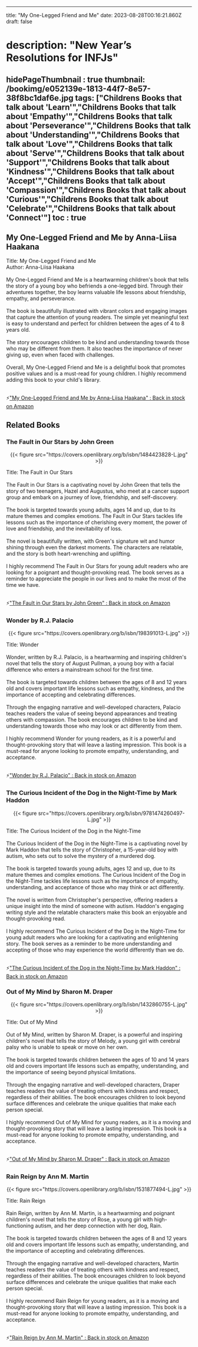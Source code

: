
---
title: "My One-Legged Friend and Me"
date: 2023-08-28T00:16:21.860Z
draft: false
# description: "New Year’s Resolutions for INFJs"
hidePageThumbnail : true
thumbnail: /bookimg/e052139e-1813-44f7-8e57-38f8bc1daf6e.jpg
tags: ["Childrens Books that talk about 'Learn'","Childrens Books that talk about 'Empathy'","Childrens Books that talk about 'Perseverance'","Childrens Books that talk about 'Understanding'","Childrens Books that talk about 'Love'","Childrens Books that talk about 'Serve'","Childrens Books that talk about 'Support'","Childrens Books that talk about 'Kindness'","Childrens Books that talk about 'Accept'","Childrens Books that talk about 'Compassion'","Childrens Books that talk about 'Curious'","Childrens Books that talk about 'Celebrate'","Childrens Books that talk about 'Connect'"]
toc : true
---
## My One-Legged Friend and Me by Anna-Liisa Haakana

Title: My One-Legged Friend and Me</br>
Author: Anna-Liisa Haakana</br></br>
My One-Legged Friend and Me is a heartwarming children's book that tells the story of a young boy who befriends a one-legged bird. Through their adventures together, the boy learns valuable life lessons about friendship, empathy, and perseverance.</br></br>
The book is beautifully illustrated with vibrant colors and engaging images that capture the attention of young readers. The simple yet meaningful text is easy to understand and perfect for children between the ages of 4 to 8 years old.</br></br>
The story encourages children to be kind and understanding towards those who may be different from them. It also teaches the importance of never giving up, even when faced with challenges.</br></br>
Overall, My One-Legged Friend and Me is a delightful book that promotes positive values and is a must-read for young children. I highly recommend adding this book to your child's library.</br></br>

<p>⚡<a id="aflink" href="https://www.amazon.com/gp/search?ie=UTF8&tag=klayu00-20&linkCode=ur2&linkId=6639bed89a8ad8dd2705e40644eb43d3&camp=1789&creative=9325&index=books&keywords=My One-Legged Friend and Me by Anna-Liisa Haakana" class="one" target="_blank" title='"My One-Legged Friend and Me by Anna-Liisa Haakana" : Back in stock on Amazon'>"My One-Legged Friend and Me by Anna-Liisa Haakana" : Back in stock on Amazon</a></p>

## Related Books
### The Fault in Our Stars by John Green
<center>
{{< figure src="https://covers.openlibrary.org/b/isbn/1484423828-L.jpg" >}}
</center>

Title: The Fault in Our Stars</br></br>
The Fault in Our Stars is a captivating novel by John Green that tells the story of two teenagers, Hazel and Augustus, who meet at a cancer support group and embark on a journey of love, friendship, and self-discovery.</br></br>
The book is targeted towards young adults, ages 14 and up, due to its mature themes and complex emotions. The Fault in Our Stars tackles life lessons such as the importance of cherishing every moment, the power of love and friendship, and the inevitability of loss.</br></br>
The novel is beautifully written, with Green's signature wit and humor shining through even the darkest moments. The characters are relatable, and the story is both heart-wrenching and uplifting.</br></br>
I highly recommend The Fault in Our Stars for young adult readers who are looking for a poignant and thought-provoking read. The book serves as a reminder to appreciate the people in our lives and to make the most of the time we have.</br></br>

<p>⚡<a id="aflink" href="https://www.amazon.com/gp/search?ie=UTF8&tag=klayu00-20&linkCode=ur2&linkId=6639bed89a8ad8dd2705e40644eb43d3&camp=1789&creative=9325&index=books&keywords=The Fault in Our Stars by John Green" class="one" target="_blank" title='"The Fault in Our Stars by John Green" : Back in stock on Amazon'>"The Fault in Our Stars by John Green" : Back in stock on Amazon</a></p>

### Wonder by R.J. Palacio
<center>
{{< figure src="https://covers.openlibrary.org/b/isbn/198391013-L.jpg" >}}
</center>

Title: Wonder</br></br>
Wonder, written by R.J. Palacio, is a heartwarming and inspiring children's novel that tells the story of August Pullman, a young boy with a facial difference who enters a mainstream school for the first time.</br></br>
The book is targeted towards children between the ages of 8 and 12 years old and covers important life lessons such as empathy, kindness, and the importance of accepting and celebrating differences.</br></br>
Through the engaging narrative and well-developed characters, Palacio teaches readers the value of seeing beyond appearances and treating others with compassion. The book encourages children to be kind and understanding towards those who may look or act differently from them.</br></br>
I highly recommend Wonder for young readers, as it is a powerful and thought-provoking story that will leave a lasting impression. This book is a must-read for anyone looking to promote empathy, understanding, and acceptance.</br></br>

<p>⚡<a id="aflink" href="https://www.amazon.com/gp/search?ie=UTF8&tag=klayu00-20&linkCode=ur2&linkId=6639bed89a8ad8dd2705e40644eb43d3&camp=1789&creative=9325&index=books&keywords=Wonder by R.J. Palacio" class="one" target="_blank" title='"Wonder by R.J. Palacio" : Back in stock on Amazon'>"Wonder by R.J. Palacio" : Back in stock on Amazon</a></p>

### The Curious Incident of the Dog in the Night-Time by Mark Haddon
<center>
{{< figure src="https://covers.openlibrary.org/b/isbn/9781474260497-L.jpg" >}}
</center>

Title: The Curious Incident of the Dog in the Night-Time</br></br>
The Curious Incident of the Dog in the Night-Time is a captivating novel by Mark Haddon that tells the story of Christopher, a 15-year-old boy with autism, who sets out to solve the mystery of a murdered dog.</br></br>
The book is targeted towards young adults, ages 12 and up, due to its mature themes and complex emotions. The Curious Incident of the Dog in the Night-Time tackles life lessons such as the importance of empathy, understanding, and acceptance of those who may think or act differently.</br></br>
The novel is written from Christopher's perspective, offering readers a unique insight into the mind of someone with autism. Haddon's engaging writing style and the relatable characters make this book an enjoyable and thought-provoking read.</br></br>
I highly recommend The Curious Incident of the Dog in the Night-Time for young adult readers who are looking for a captivating and enlightening story. The book serves as a reminder to be more understanding and accepting of those who may experience the world differently than we do.</br></br>

<p>⚡<a id="aflink" href="https://www.amazon.com/gp/search?ie=UTF8&tag=klayu00-20&linkCode=ur2&linkId=6639bed89a8ad8dd2705e40644eb43d3&camp=1789&creative=9325&index=books&keywords=The Curious Incident of the Dog in the Night-Time by Mark Haddon" class="one" target="_blank" title='"The Curious Incident of the Dog in the Night-Time by Mark Haddon" : Back in stock on Amazon'>"The Curious Incident of the Dog in the Night-Time by Mark Haddon" : Back in stock on Amazon</a></p>

### Out of My Mind by Sharon M. Draper
<center>
{{< figure src="https://covers.openlibrary.org/b/isbn/1432860755-L.jpg" >}}
</center>

Title: Out of My Mind</br></br>
Out of My Mind, written by Sharon M. Draper, is a powerful and inspiring children's novel that tells the story of Melody, a young girl with cerebral palsy who is unable to speak or move on her own.</br></br>
The book is targeted towards children between the ages of 10 and 14 years old and covers important life lessons such as empathy, understanding, and the importance of seeing beyond physical limitations.</br></br>
Through the engaging narrative and well-developed characters, Draper teaches readers the value of treating others with kindness and respect, regardless of their abilities. The book encourages children to look beyond surface differences and celebrate the unique qualities that make each person special.</br></br>
I highly recommend Out of My Mind for young readers, as it is a moving and thought-provoking story that will leave a lasting impression. This book is a must-read for anyone looking to promote empathy, understanding, and acceptance.</br></br>

<p>⚡<a id="aflink" href="https://www.amazon.com/gp/search?ie=UTF8&tag=klayu00-20&linkCode=ur2&linkId=6639bed89a8ad8dd2705e40644eb43d3&camp=1789&creative=9325&index=books&keywords=Out of My Mind by Sharon M. Draper" class="one" target="_blank" title='"Out of My Mind by Sharon M. Draper" : Back in stock on Amazon'>"Out of My Mind by Sharon M. Draper" : Back in stock on Amazon</a></p>

### Rain Reign by Ann M. Martin
<center>
{{< figure src="https://covers.openlibrary.org/b/isbn/1531877494-L.jpg" >}}
</center>

Title: Rain Reign</br></br>
Rain Reign, written by Ann M. Martin, is a heartwarming and poignant children's novel that tells the story of Rose, a young girl with high-functioning autism, and her deep connection with her dog, Rain.</br></br>
The book is targeted towards children between the ages of 8 and 12 years old and covers important life lessons such as empathy, understanding, and the importance of accepting and celebrating differences.</br></br>
Through the engaging narrative and well-developed characters, Martin teaches readers the value of treating others with kindness and respect, regardless of their abilities. The book encourages children to look beyond surface differences and celebrate the unique qualities that make each person special.</br></br>
I highly recommend Rain Reign for young readers, as it is a moving and thought-provoking story that will leave a lasting impression. This book is a must-read for anyone looking to promote empathy, understanding, and acceptance.</br></br>

<p>⚡<a id="aflink" href="https://www.amazon.com/gp/search?ie=UTF8&tag=klayu00-20&linkCode=ur2&linkId=6639bed89a8ad8dd2705e40644eb43d3&camp=1789&creative=9325&index=books&keywords=Rain Reign by Ann M. Martin" class="one" target="_blank" title='"Rain Reign by Ann M. Martin" : Back in stock on Amazon'>"Rain Reign by Ann M. Martin" : Back in stock on Amazon</a></p>

